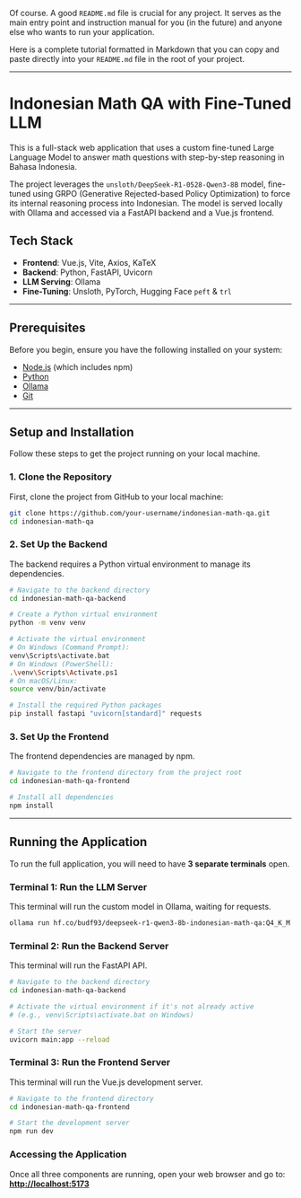 Of course. A good `README.md` file is crucial for any project. It serves as the main entry point and instruction manual for you (in the future) and anyone else who wants to run your application.

Here is a complete tutorial formatted in Markdown that you can copy and paste directly into your `README.md` file in the root of your project.

-----

# Indonesian Math QA with Fine-Tuned LLM

This is a full-stack web application that uses a custom fine-tuned Large Language Model to answer math questions with step-by-step reasoning in Bahasa Indonesia.

The project leverages the `unsloth/DeepSeek-R1-0528-Qwen3-8B` model, fine-tuned using GRPO (Generative Rejected-based Policy Optimization) to force its internal reasoning process into Indonesian. The model is served locally with Ollama and accessed via a FastAPI backend and a Vue.js frontend.

## Tech Stack

  * **Frontend**: Vue.js, Vite, Axios, KaTeX
  * **Backend**: Python, FastAPI, Uvicorn
  * **LLM Serving**: Ollama
  * **Fine-Tuning**: Unsloth, PyTorch, Hugging Face `peft` & `trl`

-----

## Prerequisites

Before you begin, ensure you have the following installed on your system:

  * [Node.js](https://nodejs.org/en) (which includes npm)
  * [Python](https://www.python.org/downloads/)
  * [Ollama](https://ollama.com/)
  * [Git](https://git-scm.com/downloads/)

-----

## Setup and Installation

Follow these steps to get the project running on your local machine.

### 1\. Clone the Repository

First, clone the project from GitHub to your local machine:

```bash
git clone https://github.com/your-username/indonesian-math-qa.git
cd indonesian-math-qa
```

### 2\. Set Up the Backend

The backend requires a Python virtual environment to manage its dependencies.

```bash
# Navigate to the backend directory
cd indonesian-math-qa-backend

# Create a Python virtual environment
python -m venv venv

# Activate the virtual environment
# On Windows (Command Prompt):
venv\Scripts\activate.bat
# On Windows (PowerShell):
.\venv\Scripts\Activate.ps1
# On macOS/Linux:
source venv/bin/activate

# Install the required Python packages
pip install fastapi "uvicorn[standard]" requests
```

### 3\. Set Up the Frontend

The frontend dependencies are managed by npm.

```bash
# Navigate to the frontend directory from the project root
cd indonesian-math-qa-frontend

# Install all dependencies
npm install
```

-----

## Running the Application

To run the full application, you will need to have **3 separate terminals** open.

### Terminal 1: Run the LLM Server

This terminal will run the custom model in Ollama, waiting for requests.

```bash
ollama run hf.co/budf93/deepseek-r1-qwen3-8b-indonesian-math-qa:Q4_K_M
```

### Terminal 2: Run the Backend Server

This terminal will run the FastAPI API.

```bash
# Navigate to the backend directory
cd indonesian-math-qa-backend

# Activate the virtual environment if it's not already active
# (e.g., venv\Scripts\activate.bat on Windows)

# Start the server
uvicorn main:app --reload
```

### Terminal 3: Run the Frontend Server

This terminal will run the Vue.js development server.

```bash
# Navigate to the frontend directory
cd indonesian-math-qa-frontend

# Start the development server
npm run dev
```

### Accessing the Application

Once all three components are running, open your web browser and go to:
**[http://localhost:5173](https://www.google.com/search?q=http://localhost:5173)**